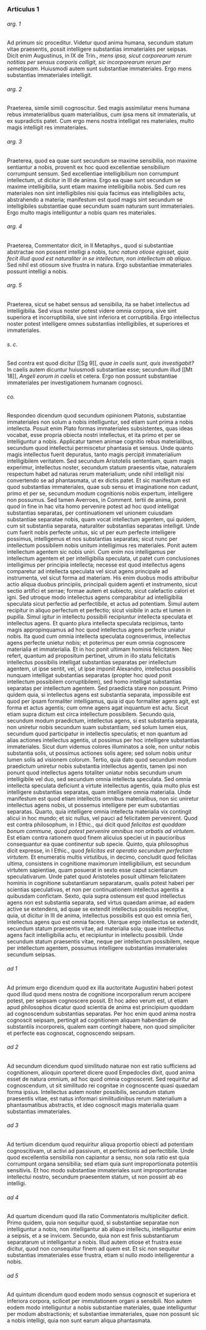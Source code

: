 ### Articulus 1

###### arg. 1
Ad primum sic proceditur. Videtur quod anima humana, secundum statum vitae praesentis, possit intelligere substantias immateriales per seipsas. Dicit enim Augustinus, in IX de Trin., *mens ipsa, sicut corporearum rerum notitias per sensus corporis colligit, sic incorporearum rerum per semetipsam*. Huiusmodi autem sunt substantiae immateriales. Ergo mens substantias immateriales intelligit.

###### arg. 2
Praeterea, simile simili cognoscitur. Sed magis assimilatur mens humana rebus immaterialibus quam materialibus, cum ipsa mens sit immaterialis, ut ex supradictis patet. Cum ergo mens nostra intelligat res materiales, multo magis intelligit res immateriales.

###### arg. 3
Praeterea, quod ea quae sunt secundum se maxime sensibilia, non maxime sentiantur a nobis, provenit ex hoc quod excellentiae sensibilium corrumpunt sensum. Sed excellentiae intelligibilium non corrumpunt intellectum, ut dicitur in III de anima. Ergo ea quae sunt secundum se maxime intelligibilia, sunt etiam maxime intelligibilia nobis. Sed cum res materiales non sint intelligibiles nisi quia facimus eas intelligibiles actu, abstrahendo a materia; manifestum est quod magis sint secundum se intelligibiles substantiae quae secundum suam naturam sunt immateriales. Ergo multo magis intelliguntur a nobis quam res materiales.

###### arg. 4
Praeterea, Commentator dicit, in II Metaphys., quod si substantiae abstractae non possent intelligi a nobis, *tunc natura otiose egisset, quia fecit illud quod est naturaliter in se intellectum, non intellectum ab aliquo*. Sed nihil est otiosum sive frustra in natura. Ergo substantiae immateriales possunt intelligi a nobis.

###### arg. 5
Praeterea, sicut se habet sensus ad sensibilia, ita se habet intellectus ad intelligibilia. Sed visus noster potest videre omnia corpora, sive sint superiora et incorruptibilia, sive sint inferiora et corruptibilia. Ergo intellectus noster potest intelligere omnes substantias intelligibiles, et superiores et immateriales.

###### s. c.
Sed contra est quod dicitur [[Sg 9]], *quae in caelis sunt, quis investigabit?* In caelis autem dicuntur huiusmodi substantiae esse; secundum illud [[Mt 18]], *Angeli eorum in caelis* et cetera. Ergo non possunt substantiae immateriales per investigationem humanam cognosci.

###### co.
Respondeo dicendum quod secundum opinionem Platonis, substantiae immateriales non solum a nobis intelliguntur, sed etiam sunt prima a nobis intellecta. Posuit enim Plato formas immateriales subsistentes, quas ideas vocabat, esse propria obiecta nostri intellectus, et ita primo et per se intelliguntur a nobis. Applicatur tamen animae cognitio rebus materialibus, secundum quod intellectui permiscetur phantasia et sensus. Unde quanto magis intellectus fuerit depuratus, tanto magis percipit immaterialium intelligibilem veritatem. Sed secundum Aristotelis sententiam, quam magis experimur, intellectus noster, secundum statum praesentis vitae, naturalem respectum habet ad naturas rerum materialium; unde nihil intelligit nisi convertendo se ad phantasmata, ut ex dictis patet. Et sic manifestum est quod substantias immateriales, quae sub sensu et imaginatione non cadunt, primo et per se, secundum modum cognitionis nobis expertum, intelligere non possumus. Sed tamen Averroes, in Comment. tertii de anima, ponit quod in fine in hac vita homo pervenire potest ad hoc quod intelligat substantias separatas, per continuationem vel unionem cuiusdam substantiae separatae nobis, quam vocat intellectum agentem, qui quidem, cum sit substantia separata, naturaliter substantias separatas intelligit. Unde cum fuerit nobis perfecte unitus, sic ut per eum perfecte intelligere possimus, intelligemus et nos substantias separatas; sicut nunc per intellectum possibilem nobis unitum intelligimus res materiales. Ponit autem intellectum agentem sic nobis uniri. Cum enim nos intelligamus per intellectum agentem et per intelligibilia speculata, ut patet cum conclusiones intelligimus per principia intellecta; necesse est quod intellectus agens comparetur ad intellecta speculata vel sicut agens principale ad instrumenta, vel sicut forma ad materiam. His enim duobus modis attribuitur actio aliqua duobus principiis, principali quidem agenti et instrumento, sicut sectio artifici et serrae; formae autem et subiecto, sicut calefactio calori et igni. Sed utroque modo intellectus agens comparabitur ad intelligibilia speculata sicut perfectio ad perfectibile, et actus ad potentiam. Simul autem recipitur in aliquo perfectum et perfectio; sicut visibile in actu et lumen in pupilla. Simul igitur in intellectu possibili recipiuntur intellecta speculata et intellectus agens. Et quanto plura intellecta speculata recipimus, tanto magis appropinquamus ad hoc quod intellectus agens perfecte uniatur nobis. Ita quod cum omnia intellecta speculata cognoverimus, intellectus agens perfecte unietur nobis; et poterimus per eum omnia cognoscere materialia et immaterialia. Et in hoc ponit ultimam hominis felicitatem. Nec refert, quantum ad propositum pertinet, utrum in illo statu felicitatis intellectus possibilis intelligat substantias separatas per intellectum agentem, ut ipse sentit, vel, ut ipse imponit Alexandro, intellectus possibilis nunquam intelligat substantias separatas (propter hoc quod ponit intellectum possibilem corruptibilem), sed homo intelligat substantias separatas per intellectum agentem. Sed praedicta stare non possunt. Primo quidem quia, si intellectus agens est substantia separata, impossibile est quod per ipsam formaliter intelligamus, quia id quo formaliter agens agit, est forma et actus agentis; cum omne agens agat inquantum est actu. Sicut etiam supra dictum est circa intellectum possibilem. Secundo quia, secundum modum praedictum, intellectus agens, si est substantia separata, non uniretur nobis secundum suam substantiam; sed solum lumen eius, secundum quod participatur in intellectis speculatis; et non quantum ad alias actiones intellectus agentis, ut possimus per hoc intelligere substantias immateriales. Sicut dum videmus colores illuminatos a sole, non unitur nobis substantia solis, ut possimus actiones solis agere; sed solum nobis unitur lumen solis ad visionem colorum. Tertio, quia dato quod secundum modum praedictum uniretur nobis substantia intellectus agentis, tamen ipsi non ponunt quod intellectus agens totaliter uniatur nobis secundum unum intelligibile vel duo, sed secundum omnia intellecta speculata. Sed omnia intellecta speculata deficiunt a virtute intellectus agentis, quia multo plus est intelligere substantias separatas, quam intelligere omnia materialia. Unde manifestum est quod etiam intellectis omnibus materialibus, non sic uniretur intellectus agens nobis, ut possemus intelligere per eum substantias separatas. Quarto, quia intelligere omnia intellecta materialia vix contingit alicui in hoc mundo; et sic nullus, vel pauci ad felicitatem pervenirent. Quod est contra philosophum, in I Ethic., qui dicit quod *felicitas est quoddam bonum commune, quod potest pervenire omnibus non orbatis ad virtutem*. Est etiam contra rationem quod finem alicuius speciei ut in paucioribus consequantur ea quae continentur sub specie. Quinto, quia philosophus dicit expresse, in I Ethic., quod *felicitas est operatio secundum perfectam virtutem*. Et enumeratis multis virtutibus, in decimo, concludit quod felicitas ultima, consistens in cognitione maximorum intelligibilium, est secundum virtutem sapientiae, quam posuerat in sexto esse caput scientiarum speculativarum. Unde patet quod Aristoteles posuit ultimam felicitatem hominis in cognitione substantiarum separatarum, qualis potest haberi per scientias speculativas, et non per continuationem intellectus agentis a quibusdam confictam. Sexto, quia supra ostensum est quod intellectus agens non est substantia separata, sed virtus quaedam animae, ad eadem active se extendens, ad quae se extendit intellectus possibilis receptive, quia, ut dicitur in III de anima, intellectus possibilis est quo est omnia fieri, intellectus agens quo est omnia facere. Uterque ergo intellectus se extendit, secundum statum praesentis vitae, ad materialia sola; quae intellectus agens facit intelligibilia actu, et recipiuntur in intellectu possibili. Unde secundum statum praesentis vitae, neque per intellectum possibilem, neque per intellectum agentem, possumus intelligere substantias immateriales secundum seipsas.

###### ad 1
Ad primum ergo dicendum quod ex illa auctoritate Augustini haberi potest quod illud quod mens nostra de cognitione incorporalium rerum accipere potest, per seipsam cognoscere possit. Et hoc adeo verum est, ut etiam apud philosophos dicatur quod scientia de anima est principium quoddam ad cognoscendum substantias separatas. Per hoc enim quod anima nostra cognoscit seipsam, pertingit ad cognitionem aliquam habendam de substantiis incorporeis, qualem eam contingit habere, non quod simpliciter et perfecte eas cognoscat, cognoscendo seipsam.

###### ad 2
Ad secundum dicendum quod similitudo naturae non est ratio sufficiens ad cognitionem, alioquin oporteret dicere quod Empedocles dixit, quod anima esset de natura omnium, ad hoc quod omnia cognosceret. Sed requiritur ad cognoscendum, ut sit similitudo rei cognitae in cognoscente quasi quaedam forma ipsius. Intellectus autem noster possibilis, secundum statum praesentis vitae, est natus informari similitudinibus rerum materialium a phantasmatibus abstractis, et ideo cognoscit magis materialia quam substantias immateriales.

###### ad 3
Ad tertium dicendum quod requiritur aliqua proportio obiecti ad potentiam cognoscitivam, ut activi ad passivum, et perfectionis ad perfectibile. Unde quod excellentia sensibilia non capiantur a sensu, non sola ratio est quia corrumpunt organa sensibilia; sed etiam quia sunt improportionata potentiis sensitivis. Et hoc modo substantiae immateriales sunt improportionatae intellectui nostro, secundum praesentem statum, ut non possint ab eo intelligi.

###### ad 4
Ad quartum dicendum quod illa ratio Commentatoris multipliciter deficit. Primo quidem, quia non sequitur quod, si substantiae separatae non intelliguntur a nobis, non intelligantur ab aliquo intellectu, intelliguntur enim a seipsis, et a se invicem. Secundo, quia non est finis substantiarum separatarum ut intelligantur a nobis. Illud autem otiose et frustra esse dicitur, quod non consequitur finem ad quem est. Et sic non sequitur substantias immateriales esse frustra, etiam si nullo modo intelligerentur a nobis.

###### ad 5
Ad quintum dicendum quod eodem modo sensus cognoscit et superiora et inferiora corpora, scilicet per immutationem organi a sensibili. Non autem eodem modo intelliguntur a nobis substantiae materiales, quae intelliguntur per modum abstractionis; et substantiae immateriales, quae non possunt sic a nobis intelligi, quia non sunt earum aliqua phantasmata.

